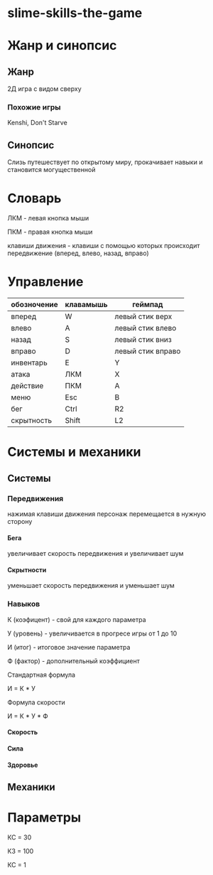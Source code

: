 # slime-skills-the-game

# Жанр и синопсис
## Жанр

2Д игра с видом сверху

### Похожие игры

Kenshi, Don't Starve

## Синопсис

Слизь путешествует по открытому миру, прокачивает навыки и становится могущественной

# Словарь

ЛКМ - левая кнопка мыши

ПКМ - правая кнопка мыши

клавиши движения - клавиши с помощью которых происходит передвижение (вперед, влево, назад, вправо)

# Управление

| обозночение | клавамышь | геймпад |
| --- | --- | --- |
| вперед | W | левый стик верх |
| влево | A | левый стик влево |
| назад | S | левый стик вниз |
| вправо | D | левый стик вправо |
| инвентарь | E | Y |
| атака | ЛКМ | X |
| действие | ПКМ | A |
| меню | Esc | B |
| бег | Ctrl | R2 |
| скрытность | Shift | L2 |

# Системы и механики

## Системы

### Передвижения

нажимая клавиши движения персонаж перемещается в нужную сторону

#### Бега

увеличивает скорость передвижения и увеличивает шум

#### Скрытности

уменьшает скорость передвижения и уменьшает шум

### Навыков

К (коэфицент) - свой для каждого параметра

У (уровень) - увеличивается в прогресе игры от 1 до 10

И (итог) - итоговое значение параметра

Ф (фактор) - дополнительный коэффициент

Стандартная формула 

И = К * У

Формула скорости

И = К * У * Ф




#### Скорость

#### Сила

#### Здоровье

####

## Механики

# Параметры

КС = 30

КЗ = 100

КС = 1
